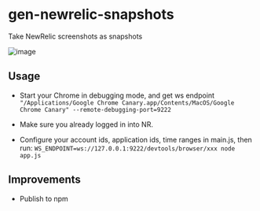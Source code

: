# gen-newrelic-snapshots

Take NewRelic screenshots as snapshots

![image](https://user-images.githubusercontent.com/261283/48404138-99578700-e76a-11e8-9ab5-e84439fa4665.png)

## Usage

- Start your Chrome in debugging mode, and get ws endpoint
`"/Applications/Google Chrome Canary.app/Contents/MacOS/Google Chrome Canary" --remote-debugging-port=9222`

- Make sure you already logged in into NR.

- Configure your account ids, application ids, time ranges in main.js, then run:
`WS_ENDPOINT=ws://127.0.0.1:9222/devtools/browser/xxx node app.js`

## Improvements
- Publish to npm
